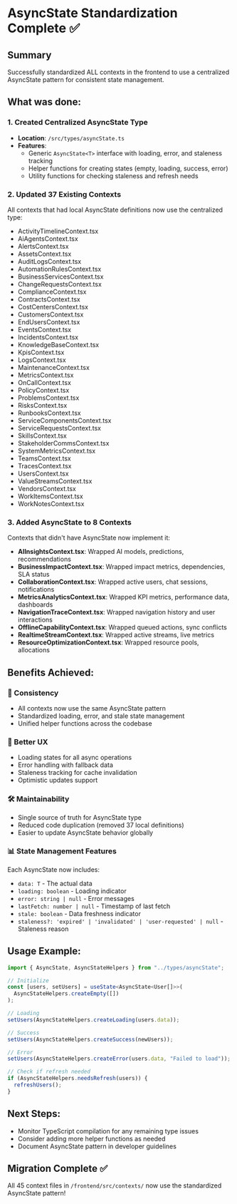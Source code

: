 # AsyncState Standardization Complete ✅

## Summary
Successfully standardized ALL contexts in the frontend to use a centralized AsyncState pattern for consistent state management.

## What was done:

### 1. Created Centralized AsyncState Type
- **Location**: `/src/types/asyncState.ts`
- **Features**:
  - Generic `AsyncState<T>` interface with loading, error, and staleness tracking
  - Helper functions for creating states (empty, loading, success, error)
  - Utility functions for checking staleness and refresh needs

### 2. Updated 37 Existing Contexts
All contexts that had local AsyncState definitions now use the centralized type:
- ActivityTimelineContext.tsx
- AiAgentsContext.tsx
- AlertsContext.tsx
- AssetsContext.tsx
- AuditLogsContext.tsx
- AutomationRulesContext.tsx
- BusinessServicesContext.tsx
- ChangeRequestsContext.tsx
- ComplianceContext.tsx
- ContractsContext.tsx
- CostCentersContext.tsx
- CustomersContext.tsx
- EndUsersContext.tsx
- EventsContext.tsx
- IncidentsContext.tsx
- KnowledgeBaseContext.tsx
- KpisContext.tsx
- LogsContext.tsx
- MaintenanceContext.tsx
- MetricsContext.tsx
- OnCallContext.tsx
- PolicyContext.tsx
- ProblemsContext.tsx
- RisksContext.tsx
- RunbooksContext.tsx
- ServiceComponentsContext.tsx
- ServiceRequestsContext.tsx
- SkillsContext.tsx
- StakeholderCommsContext.tsx
- SystemMetricsContext.tsx
- TeamsContext.tsx
- TracesContext.tsx
- UsersContext.tsx
- ValueStreamsContext.tsx
- VendorsContext.tsx
- WorkItemsContext.tsx
- WorkNotesContext.tsx

### 3. Added AsyncState to 8 Contexts
Contexts that didn't have AsyncState now implement it:
- **AIInsightsContext.tsx**: Wrapped AI models, predictions, recommendations
- **BusinessImpactContext.tsx**: Wrapped impact metrics, dependencies, SLA status
- **CollaborationContext.tsx**: Wrapped active users, chat sessions, notifications
- **MetricsAnalyticsContext.tsx**: Wrapped KPI metrics, performance data, dashboards
- **NavigationTraceContext.tsx**: Wrapped navigation history and user interactions
- **OfflineCapabilityContext.tsx**: Wrapped queued actions, sync conflicts
- **RealtimeStreamContext.tsx**: Wrapped active streams, live metrics
- **ResourceOptimizationContext.tsx**: Wrapped resource pools, allocations

## Benefits Achieved:

### 🎯 Consistency
- All contexts now use the same AsyncState pattern
- Standardized loading, error, and stale state management
- Unified helper functions across the codebase

### 🚀 Better UX
- Loading states for all async operations
- Error handling with fallback data
- Staleness tracking for cache invalidation
- Optimistic updates support

### 🛠️ Maintainability
- Single source of truth for AsyncState type
- Reduced code duplication (removed 37 local definitions)
- Easier to update AsyncState behavior globally

### 📊 State Management Features
Each AsyncState now includes:
- `data: T` - The actual data
- `loading: boolean` - Loading indicator
- `error: string | null` - Error messages
- `lastFetch: number | null` - Timestamp of last fetch
- `stale: boolean` - Data freshness indicator
- `staleness?: 'expired' | 'invalidated' | 'user-requested' | null` - Staleness reason

## Usage Example:
```typescript
import { AsyncState, AsyncStateHelpers } from "../types/asyncState";

// Initialize
const [users, setUsers] = useState<AsyncState<User[]>>(
  AsyncStateHelpers.createEmpty([])
);

// Loading
setUsers(AsyncStateHelpers.createLoading(users.data));

// Success
setUsers(AsyncStateHelpers.createSuccess(newUsers));

// Error
setUsers(AsyncStateHelpers.createError(users.data, "Failed to load"));

// Check if refresh needed
if (AsyncStateHelpers.needsRefresh(users)) {
  refreshUsers();
}
```

## Next Steps:
- Monitor TypeScript compilation for any remaining type issues
- Consider adding more helper functions as needed
- Document AsyncState pattern in developer guidelines

## Migration Complete ✅
All 45 context files in `/frontend/src/contexts/` now use the standardized AsyncState pattern!